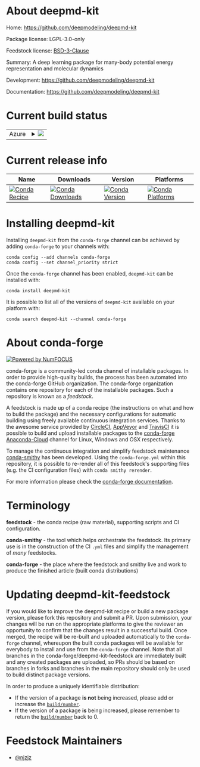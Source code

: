 About deepmd-kit
================

Home: https://github.com/deepmodeling/deepmd-kit

Package license: LGPL-3.0-only

Feedstock license: [BSD-3-Clause](https://github.com/conda-forge/deepmd-kit-feedstock/blob/master/LICENSE.txt)

Summary: A deep learning package for many-body potential energy representation and molecular dynamics

Development: https://github.com/deepmodeling/deepmd-kit

Documentation: https://github.com/deepmodeling/deepmd-kit

Current build status
====================


<table>
    
  <tr>
    <td>Azure</td>
    <td>
      <details>
        <summary>
          <a href="https://dev.azure.com/conda-forge/feedstock-builds/_build/latest?definitionId=7846&branchName=master">
            <img src="https://dev.azure.com/conda-forge/feedstock-builds/_apis/build/status/deepmd-kit-feedstock?branchName=master">
          </a>
        </summary>
        <table>
          <thead><tr><th>Variant</th><th>Status</th></tr></thead>
          <tbody><tr>
              <td>linux_64_c_compiler_version7cuda_compiler_version10.2cxx_compiler_version7mpimpichpython3.10.____cpython</td>
              <td>
                <a href="https://dev.azure.com/conda-forge/feedstock-builds/_build/latest?definitionId=7846&branchName=master">
                  <img src="https://dev.azure.com/conda-forge/feedstock-builds/_apis/build/status/deepmd-kit-feedstock?branchName=master&jobName=linux&configuration=linux_64_c_compiler_version7cuda_compiler_version10.2cxx_compiler_version7mpimpichpython3.10.____cpython" alt="variant">
                </a>
              </td>
            </tr><tr>
              <td>linux_64_c_compiler_version7cuda_compiler_version10.2cxx_compiler_version7mpimpichpython3.7.____cpython</td>
              <td>
                <a href="https://dev.azure.com/conda-forge/feedstock-builds/_build/latest?definitionId=7846&branchName=master">
                  <img src="https://dev.azure.com/conda-forge/feedstock-builds/_apis/build/status/deepmd-kit-feedstock?branchName=master&jobName=linux&configuration=linux_64_c_compiler_version7cuda_compiler_version10.2cxx_compiler_version7mpimpichpython3.7.____cpython" alt="variant">
                </a>
              </td>
            </tr><tr>
              <td>linux_64_c_compiler_version7cuda_compiler_version10.2cxx_compiler_version7mpimpichpython3.8.____cpython</td>
              <td>
                <a href="https://dev.azure.com/conda-forge/feedstock-builds/_build/latest?definitionId=7846&branchName=master">
                  <img src="https://dev.azure.com/conda-forge/feedstock-builds/_apis/build/status/deepmd-kit-feedstock?branchName=master&jobName=linux&configuration=linux_64_c_compiler_version7cuda_compiler_version10.2cxx_compiler_version7mpimpichpython3.8.____cpython" alt="variant">
                </a>
              </td>
            </tr><tr>
              <td>linux_64_c_compiler_version7cuda_compiler_version10.2cxx_compiler_version7mpimpichpython3.9.____cpython</td>
              <td>
                <a href="https://dev.azure.com/conda-forge/feedstock-builds/_build/latest?definitionId=7846&branchName=master">
                  <img src="https://dev.azure.com/conda-forge/feedstock-builds/_apis/build/status/deepmd-kit-feedstock?branchName=master&jobName=linux&configuration=linux_64_c_compiler_version7cuda_compiler_version10.2cxx_compiler_version7mpimpichpython3.9.____cpython" alt="variant">
                </a>
              </td>
            </tr><tr>
              <td>linux_64_c_compiler_version7cuda_compiler_version10.2cxx_compiler_version7mpiopenmpipython3.10.____cpython</td>
              <td>
                <a href="https://dev.azure.com/conda-forge/feedstock-builds/_build/latest?definitionId=7846&branchName=master">
                  <img src="https://dev.azure.com/conda-forge/feedstock-builds/_apis/build/status/deepmd-kit-feedstock?branchName=master&jobName=linux&configuration=linux_64_c_compiler_version7cuda_compiler_version10.2cxx_compiler_version7mpiopenmpipython3.10.____cpython" alt="variant">
                </a>
              </td>
            </tr><tr>
              <td>linux_64_c_compiler_version7cuda_compiler_version10.2cxx_compiler_version7mpiopenmpipython3.7.____cpython</td>
              <td>
                <a href="https://dev.azure.com/conda-forge/feedstock-builds/_build/latest?definitionId=7846&branchName=master">
                  <img src="https://dev.azure.com/conda-forge/feedstock-builds/_apis/build/status/deepmd-kit-feedstock?branchName=master&jobName=linux&configuration=linux_64_c_compiler_version7cuda_compiler_version10.2cxx_compiler_version7mpiopenmpipython3.7.____cpython" alt="variant">
                </a>
              </td>
            </tr><tr>
              <td>linux_64_c_compiler_version7cuda_compiler_version10.2cxx_compiler_version7mpiopenmpipython3.8.____cpython</td>
              <td>
                <a href="https://dev.azure.com/conda-forge/feedstock-builds/_build/latest?definitionId=7846&branchName=master">
                  <img src="https://dev.azure.com/conda-forge/feedstock-builds/_apis/build/status/deepmd-kit-feedstock?branchName=master&jobName=linux&configuration=linux_64_c_compiler_version7cuda_compiler_version10.2cxx_compiler_version7mpiopenmpipython3.8.____cpython" alt="variant">
                </a>
              </td>
            </tr><tr>
              <td>linux_64_c_compiler_version7cuda_compiler_version10.2cxx_compiler_version7mpiopenmpipython3.9.____cpython</td>
              <td>
                <a href="https://dev.azure.com/conda-forge/feedstock-builds/_build/latest?definitionId=7846&branchName=master">
                  <img src="https://dev.azure.com/conda-forge/feedstock-builds/_apis/build/status/deepmd-kit-feedstock?branchName=master&jobName=linux&configuration=linux_64_c_compiler_version7cuda_compiler_version10.2cxx_compiler_version7mpiopenmpipython3.9.____cpython" alt="variant">
                </a>
              </td>
            </tr><tr>
              <td>linux_64_c_compiler_version9cuda_compiler_version11.0cxx_compiler_version9mpimpichpython3.10.____cpython</td>
              <td>
                <a href="https://dev.azure.com/conda-forge/feedstock-builds/_build/latest?definitionId=7846&branchName=master">
                  <img src="https://dev.azure.com/conda-forge/feedstock-builds/_apis/build/status/deepmd-kit-feedstock?branchName=master&jobName=linux&configuration=linux_64_c_compiler_version9cuda_compiler_version11.0cxx_compiler_version9mpimpichpython3.10.____cpython" alt="variant">
                </a>
              </td>
            </tr><tr>
              <td>linux_64_c_compiler_version9cuda_compiler_version11.0cxx_compiler_version9mpimpichpython3.7.____cpython</td>
              <td>
                <a href="https://dev.azure.com/conda-forge/feedstock-builds/_build/latest?definitionId=7846&branchName=master">
                  <img src="https://dev.azure.com/conda-forge/feedstock-builds/_apis/build/status/deepmd-kit-feedstock?branchName=master&jobName=linux&configuration=linux_64_c_compiler_version9cuda_compiler_version11.0cxx_compiler_version9mpimpichpython3.7.____cpython" alt="variant">
                </a>
              </td>
            </tr><tr>
              <td>linux_64_c_compiler_version9cuda_compiler_version11.0cxx_compiler_version9mpimpichpython3.8.____cpython</td>
              <td>
                <a href="https://dev.azure.com/conda-forge/feedstock-builds/_build/latest?definitionId=7846&branchName=master">
                  <img src="https://dev.azure.com/conda-forge/feedstock-builds/_apis/build/status/deepmd-kit-feedstock?branchName=master&jobName=linux&configuration=linux_64_c_compiler_version9cuda_compiler_version11.0cxx_compiler_version9mpimpichpython3.8.____cpython" alt="variant">
                </a>
              </td>
            </tr><tr>
              <td>linux_64_c_compiler_version9cuda_compiler_version11.0cxx_compiler_version9mpimpichpython3.9.____cpython</td>
              <td>
                <a href="https://dev.azure.com/conda-forge/feedstock-builds/_build/latest?definitionId=7846&branchName=master">
                  <img src="https://dev.azure.com/conda-forge/feedstock-builds/_apis/build/status/deepmd-kit-feedstock?branchName=master&jobName=linux&configuration=linux_64_c_compiler_version9cuda_compiler_version11.0cxx_compiler_version9mpimpichpython3.9.____cpython" alt="variant">
                </a>
              </td>
            </tr><tr>
              <td>linux_64_c_compiler_version9cuda_compiler_version11.0cxx_compiler_version9mpiopenmpipython3.10.____cpython</td>
              <td>
                <a href="https://dev.azure.com/conda-forge/feedstock-builds/_build/latest?definitionId=7846&branchName=master">
                  <img src="https://dev.azure.com/conda-forge/feedstock-builds/_apis/build/status/deepmd-kit-feedstock?branchName=master&jobName=linux&configuration=linux_64_c_compiler_version9cuda_compiler_version11.0cxx_compiler_version9mpiopenmpipython3.10.____cpython" alt="variant">
                </a>
              </td>
            </tr><tr>
              <td>linux_64_c_compiler_version9cuda_compiler_version11.0cxx_compiler_version9mpiopenmpipython3.7.____cpython</td>
              <td>
                <a href="https://dev.azure.com/conda-forge/feedstock-builds/_build/latest?definitionId=7846&branchName=master">
                  <img src="https://dev.azure.com/conda-forge/feedstock-builds/_apis/build/status/deepmd-kit-feedstock?branchName=master&jobName=linux&configuration=linux_64_c_compiler_version9cuda_compiler_version11.0cxx_compiler_version9mpiopenmpipython3.7.____cpython" alt="variant">
                </a>
              </td>
            </tr><tr>
              <td>linux_64_c_compiler_version9cuda_compiler_version11.0cxx_compiler_version9mpiopenmpipython3.8.____cpython</td>
              <td>
                <a href="https://dev.azure.com/conda-forge/feedstock-builds/_build/latest?definitionId=7846&branchName=master">
                  <img src="https://dev.azure.com/conda-forge/feedstock-builds/_apis/build/status/deepmd-kit-feedstock?branchName=master&jobName=linux&configuration=linux_64_c_compiler_version9cuda_compiler_version11.0cxx_compiler_version9mpiopenmpipython3.8.____cpython" alt="variant">
                </a>
              </td>
            </tr><tr>
              <td>linux_64_c_compiler_version9cuda_compiler_version11.0cxx_compiler_version9mpiopenmpipython3.9.____cpython</td>
              <td>
                <a href="https://dev.azure.com/conda-forge/feedstock-builds/_build/latest?definitionId=7846&branchName=master">
                  <img src="https://dev.azure.com/conda-forge/feedstock-builds/_apis/build/status/deepmd-kit-feedstock?branchName=master&jobName=linux&configuration=linux_64_c_compiler_version9cuda_compiler_version11.0cxx_compiler_version9mpiopenmpipython3.9.____cpython" alt="variant">
                </a>
              </td>
            </tr><tr>
              <td>linux_64_c_compiler_version9cuda_compiler_version11.1cxx_compiler_version9mpimpichpython3.10.____cpython</td>
              <td>
                <a href="https://dev.azure.com/conda-forge/feedstock-builds/_build/latest?definitionId=7846&branchName=master">
                  <img src="https://dev.azure.com/conda-forge/feedstock-builds/_apis/build/status/deepmd-kit-feedstock?branchName=master&jobName=linux&configuration=linux_64_c_compiler_version9cuda_compiler_version11.1cxx_compiler_version9mpimpichpython3.10.____cpython" alt="variant">
                </a>
              </td>
            </tr><tr>
              <td>linux_64_c_compiler_version9cuda_compiler_version11.1cxx_compiler_version9mpimpichpython3.7.____cpython</td>
              <td>
                <a href="https://dev.azure.com/conda-forge/feedstock-builds/_build/latest?definitionId=7846&branchName=master">
                  <img src="https://dev.azure.com/conda-forge/feedstock-builds/_apis/build/status/deepmd-kit-feedstock?branchName=master&jobName=linux&configuration=linux_64_c_compiler_version9cuda_compiler_version11.1cxx_compiler_version9mpimpichpython3.7.____cpython" alt="variant">
                </a>
              </td>
            </tr><tr>
              <td>linux_64_c_compiler_version9cuda_compiler_version11.1cxx_compiler_version9mpimpichpython3.8.____cpython</td>
              <td>
                <a href="https://dev.azure.com/conda-forge/feedstock-builds/_build/latest?definitionId=7846&branchName=master">
                  <img src="https://dev.azure.com/conda-forge/feedstock-builds/_apis/build/status/deepmd-kit-feedstock?branchName=master&jobName=linux&configuration=linux_64_c_compiler_version9cuda_compiler_version11.1cxx_compiler_version9mpimpichpython3.8.____cpython" alt="variant">
                </a>
              </td>
            </tr><tr>
              <td>linux_64_c_compiler_version9cuda_compiler_version11.1cxx_compiler_version9mpimpichpython3.9.____cpython</td>
              <td>
                <a href="https://dev.azure.com/conda-forge/feedstock-builds/_build/latest?definitionId=7846&branchName=master">
                  <img src="https://dev.azure.com/conda-forge/feedstock-builds/_apis/build/status/deepmd-kit-feedstock?branchName=master&jobName=linux&configuration=linux_64_c_compiler_version9cuda_compiler_version11.1cxx_compiler_version9mpimpichpython3.9.____cpython" alt="variant">
                </a>
              </td>
            </tr><tr>
              <td>linux_64_c_compiler_version9cuda_compiler_version11.1cxx_compiler_version9mpiopenmpipython3.10.____cpython</td>
              <td>
                <a href="https://dev.azure.com/conda-forge/feedstock-builds/_build/latest?definitionId=7846&branchName=master">
                  <img src="https://dev.azure.com/conda-forge/feedstock-builds/_apis/build/status/deepmd-kit-feedstock?branchName=master&jobName=linux&configuration=linux_64_c_compiler_version9cuda_compiler_version11.1cxx_compiler_version9mpiopenmpipython3.10.____cpython" alt="variant">
                </a>
              </td>
            </tr><tr>
              <td>linux_64_c_compiler_version9cuda_compiler_version11.1cxx_compiler_version9mpiopenmpipython3.7.____cpython</td>
              <td>
                <a href="https://dev.azure.com/conda-forge/feedstock-builds/_build/latest?definitionId=7846&branchName=master">
                  <img src="https://dev.azure.com/conda-forge/feedstock-builds/_apis/build/status/deepmd-kit-feedstock?branchName=master&jobName=linux&configuration=linux_64_c_compiler_version9cuda_compiler_version11.1cxx_compiler_version9mpiopenmpipython3.7.____cpython" alt="variant">
                </a>
              </td>
            </tr><tr>
              <td>linux_64_c_compiler_version9cuda_compiler_version11.1cxx_compiler_version9mpiopenmpipython3.8.____cpython</td>
              <td>
                <a href="https://dev.azure.com/conda-forge/feedstock-builds/_build/latest?definitionId=7846&branchName=master">
                  <img src="https://dev.azure.com/conda-forge/feedstock-builds/_apis/build/status/deepmd-kit-feedstock?branchName=master&jobName=linux&configuration=linux_64_c_compiler_version9cuda_compiler_version11.1cxx_compiler_version9mpiopenmpipython3.8.____cpython" alt="variant">
                </a>
              </td>
            </tr><tr>
              <td>linux_64_c_compiler_version9cuda_compiler_version11.1cxx_compiler_version9mpiopenmpipython3.9.____cpython</td>
              <td>
                <a href="https://dev.azure.com/conda-forge/feedstock-builds/_build/latest?definitionId=7846&branchName=master">
                  <img src="https://dev.azure.com/conda-forge/feedstock-builds/_apis/build/status/deepmd-kit-feedstock?branchName=master&jobName=linux&configuration=linux_64_c_compiler_version9cuda_compiler_version11.1cxx_compiler_version9mpiopenmpipython3.9.____cpython" alt="variant">
                </a>
              </td>
            </tr><tr>
              <td>linux_64_c_compiler_version9cuda_compiler_version11.2cxx_compiler_version9mpimpichpython3.10.____cpython</td>
              <td>
                <a href="https://dev.azure.com/conda-forge/feedstock-builds/_build/latest?definitionId=7846&branchName=master">
                  <img src="https://dev.azure.com/conda-forge/feedstock-builds/_apis/build/status/deepmd-kit-feedstock?branchName=master&jobName=linux&configuration=linux_64_c_compiler_version9cuda_compiler_version11.2cxx_compiler_version9mpimpichpython3.10.____cpython" alt="variant">
                </a>
              </td>
            </tr><tr>
              <td>linux_64_c_compiler_version9cuda_compiler_version11.2cxx_compiler_version9mpimpichpython3.7.____cpython</td>
              <td>
                <a href="https://dev.azure.com/conda-forge/feedstock-builds/_build/latest?definitionId=7846&branchName=master">
                  <img src="https://dev.azure.com/conda-forge/feedstock-builds/_apis/build/status/deepmd-kit-feedstock?branchName=master&jobName=linux&configuration=linux_64_c_compiler_version9cuda_compiler_version11.2cxx_compiler_version9mpimpichpython3.7.____cpython" alt="variant">
                </a>
              </td>
            </tr><tr>
              <td>linux_64_c_compiler_version9cuda_compiler_version11.2cxx_compiler_version9mpimpichpython3.8.____cpython</td>
              <td>
                <a href="https://dev.azure.com/conda-forge/feedstock-builds/_build/latest?definitionId=7846&branchName=master">
                  <img src="https://dev.azure.com/conda-forge/feedstock-builds/_apis/build/status/deepmd-kit-feedstock?branchName=master&jobName=linux&configuration=linux_64_c_compiler_version9cuda_compiler_version11.2cxx_compiler_version9mpimpichpython3.8.____cpython" alt="variant">
                </a>
              </td>
            </tr><tr>
              <td>linux_64_c_compiler_version9cuda_compiler_version11.2cxx_compiler_version9mpimpichpython3.9.____cpython</td>
              <td>
                <a href="https://dev.azure.com/conda-forge/feedstock-builds/_build/latest?definitionId=7846&branchName=master">
                  <img src="https://dev.azure.com/conda-forge/feedstock-builds/_apis/build/status/deepmd-kit-feedstock?branchName=master&jobName=linux&configuration=linux_64_c_compiler_version9cuda_compiler_version11.2cxx_compiler_version9mpimpichpython3.9.____cpython" alt="variant">
                </a>
              </td>
            </tr><tr>
              <td>linux_64_c_compiler_version9cuda_compiler_version11.2cxx_compiler_version9mpiopenmpipython3.10.____cpython</td>
              <td>
                <a href="https://dev.azure.com/conda-forge/feedstock-builds/_build/latest?definitionId=7846&branchName=master">
                  <img src="https://dev.azure.com/conda-forge/feedstock-builds/_apis/build/status/deepmd-kit-feedstock?branchName=master&jobName=linux&configuration=linux_64_c_compiler_version9cuda_compiler_version11.2cxx_compiler_version9mpiopenmpipython3.10.____cpython" alt="variant">
                </a>
              </td>
            </tr><tr>
              <td>linux_64_c_compiler_version9cuda_compiler_version11.2cxx_compiler_version9mpiopenmpipython3.7.____cpython</td>
              <td>
                <a href="https://dev.azure.com/conda-forge/feedstock-builds/_build/latest?definitionId=7846&branchName=master">
                  <img src="https://dev.azure.com/conda-forge/feedstock-builds/_apis/build/status/deepmd-kit-feedstock?branchName=master&jobName=linux&configuration=linux_64_c_compiler_version9cuda_compiler_version11.2cxx_compiler_version9mpiopenmpipython3.7.____cpython" alt="variant">
                </a>
              </td>
            </tr><tr>
              <td>linux_64_c_compiler_version9cuda_compiler_version11.2cxx_compiler_version9mpiopenmpipython3.8.____cpython</td>
              <td>
                <a href="https://dev.azure.com/conda-forge/feedstock-builds/_build/latest?definitionId=7846&branchName=master">
                  <img src="https://dev.azure.com/conda-forge/feedstock-builds/_apis/build/status/deepmd-kit-feedstock?branchName=master&jobName=linux&configuration=linux_64_c_compiler_version9cuda_compiler_version11.2cxx_compiler_version9mpiopenmpipython3.8.____cpython" alt="variant">
                </a>
              </td>
            </tr><tr>
              <td>linux_64_c_compiler_version9cuda_compiler_version11.2cxx_compiler_version9mpiopenmpipython3.9.____cpython</td>
              <td>
                <a href="https://dev.azure.com/conda-forge/feedstock-builds/_build/latest?definitionId=7846&branchName=master">
                  <img src="https://dev.azure.com/conda-forge/feedstock-builds/_apis/build/status/deepmd-kit-feedstock?branchName=master&jobName=linux&configuration=linux_64_c_compiler_version9cuda_compiler_version11.2cxx_compiler_version9mpiopenmpipython3.9.____cpython" alt="variant">
                </a>
              </td>
            </tr><tr>
              <td>linux_64_c_compiler_version9cuda_compiler_versionNonecxx_compiler_version9mpimpichpython3.10.____cpython</td>
              <td>
                <a href="https://dev.azure.com/conda-forge/feedstock-builds/_build/latest?definitionId=7846&branchName=master">
                  <img src="https://dev.azure.com/conda-forge/feedstock-builds/_apis/build/status/deepmd-kit-feedstock?branchName=master&jobName=linux&configuration=linux_64_c_compiler_version9cuda_compiler_versionNonecxx_compiler_version9mpimpichpython3.10.____cpython" alt="variant">
                </a>
              </td>
            </tr><tr>
              <td>linux_64_c_compiler_version9cuda_compiler_versionNonecxx_compiler_version9mpimpichpython3.7.____cpython</td>
              <td>
                <a href="https://dev.azure.com/conda-forge/feedstock-builds/_build/latest?definitionId=7846&branchName=master">
                  <img src="https://dev.azure.com/conda-forge/feedstock-builds/_apis/build/status/deepmd-kit-feedstock?branchName=master&jobName=linux&configuration=linux_64_c_compiler_version9cuda_compiler_versionNonecxx_compiler_version9mpimpichpython3.7.____cpython" alt="variant">
                </a>
              </td>
            </tr><tr>
              <td>linux_64_c_compiler_version9cuda_compiler_versionNonecxx_compiler_version9mpimpichpython3.8.____cpython</td>
              <td>
                <a href="https://dev.azure.com/conda-forge/feedstock-builds/_build/latest?definitionId=7846&branchName=master">
                  <img src="https://dev.azure.com/conda-forge/feedstock-builds/_apis/build/status/deepmd-kit-feedstock?branchName=master&jobName=linux&configuration=linux_64_c_compiler_version9cuda_compiler_versionNonecxx_compiler_version9mpimpichpython3.8.____cpython" alt="variant">
                </a>
              </td>
            </tr><tr>
              <td>linux_64_c_compiler_version9cuda_compiler_versionNonecxx_compiler_version9mpimpichpython3.9.____cpython</td>
              <td>
                <a href="https://dev.azure.com/conda-forge/feedstock-builds/_build/latest?definitionId=7846&branchName=master">
                  <img src="https://dev.azure.com/conda-forge/feedstock-builds/_apis/build/status/deepmd-kit-feedstock?branchName=master&jobName=linux&configuration=linux_64_c_compiler_version9cuda_compiler_versionNonecxx_compiler_version9mpimpichpython3.9.____cpython" alt="variant">
                </a>
              </td>
            </tr><tr>
              <td>linux_64_c_compiler_version9cuda_compiler_versionNonecxx_compiler_version9mpiopenmpipython3.10.____cpython</td>
              <td>
                <a href="https://dev.azure.com/conda-forge/feedstock-builds/_build/latest?definitionId=7846&branchName=master">
                  <img src="https://dev.azure.com/conda-forge/feedstock-builds/_apis/build/status/deepmd-kit-feedstock?branchName=master&jobName=linux&configuration=linux_64_c_compiler_version9cuda_compiler_versionNonecxx_compiler_version9mpiopenmpipython3.10.____cpython" alt="variant">
                </a>
              </td>
            </tr><tr>
              <td>linux_64_c_compiler_version9cuda_compiler_versionNonecxx_compiler_version9mpiopenmpipython3.7.____cpython</td>
              <td>
                <a href="https://dev.azure.com/conda-forge/feedstock-builds/_build/latest?definitionId=7846&branchName=master">
                  <img src="https://dev.azure.com/conda-forge/feedstock-builds/_apis/build/status/deepmd-kit-feedstock?branchName=master&jobName=linux&configuration=linux_64_c_compiler_version9cuda_compiler_versionNonecxx_compiler_version9mpiopenmpipython3.7.____cpython" alt="variant">
                </a>
              </td>
            </tr><tr>
              <td>linux_64_c_compiler_version9cuda_compiler_versionNonecxx_compiler_version9mpiopenmpipython3.8.____cpython</td>
              <td>
                <a href="https://dev.azure.com/conda-forge/feedstock-builds/_build/latest?definitionId=7846&branchName=master">
                  <img src="https://dev.azure.com/conda-forge/feedstock-builds/_apis/build/status/deepmd-kit-feedstock?branchName=master&jobName=linux&configuration=linux_64_c_compiler_version9cuda_compiler_versionNonecxx_compiler_version9mpiopenmpipython3.8.____cpython" alt="variant">
                </a>
              </td>
            </tr><tr>
              <td>linux_64_c_compiler_version9cuda_compiler_versionNonecxx_compiler_version9mpiopenmpipython3.9.____cpython</td>
              <td>
                <a href="https://dev.azure.com/conda-forge/feedstock-builds/_build/latest?definitionId=7846&branchName=master">
                  <img src="https://dev.azure.com/conda-forge/feedstock-builds/_apis/build/status/deepmd-kit-feedstock?branchName=master&jobName=linux&configuration=linux_64_c_compiler_version9cuda_compiler_versionNonecxx_compiler_version9mpiopenmpipython3.9.____cpython" alt="variant">
                </a>
              </td>
            </tr><tr>
              <td>osx_64_python3.10.____cpython</td>
              <td>
                <a href="https://dev.azure.com/conda-forge/feedstock-builds/_build/latest?definitionId=7846&branchName=master">
                  <img src="https://dev.azure.com/conda-forge/feedstock-builds/_apis/build/status/deepmd-kit-feedstock?branchName=master&jobName=osx&configuration=osx_64_python3.10.____cpython" alt="variant">
                </a>
              </td>
            </tr><tr>
              <td>osx_64_python3.7.____cpython</td>
              <td>
                <a href="https://dev.azure.com/conda-forge/feedstock-builds/_build/latest?definitionId=7846&branchName=master">
                  <img src="https://dev.azure.com/conda-forge/feedstock-builds/_apis/build/status/deepmd-kit-feedstock?branchName=master&jobName=osx&configuration=osx_64_python3.7.____cpython" alt="variant">
                </a>
              </td>
            </tr><tr>
              <td>osx_64_python3.8.____cpython</td>
              <td>
                <a href="https://dev.azure.com/conda-forge/feedstock-builds/_build/latest?definitionId=7846&branchName=master">
                  <img src="https://dev.azure.com/conda-forge/feedstock-builds/_apis/build/status/deepmd-kit-feedstock?branchName=master&jobName=osx&configuration=osx_64_python3.8.____cpython" alt="variant">
                </a>
              </td>
            </tr><tr>
              <td>osx_64_python3.9.____cpython</td>
              <td>
                <a href="https://dev.azure.com/conda-forge/feedstock-builds/_build/latest?definitionId=7846&branchName=master">
                  <img src="https://dev.azure.com/conda-forge/feedstock-builds/_apis/build/status/deepmd-kit-feedstock?branchName=master&jobName=osx&configuration=osx_64_python3.9.____cpython" alt="variant">
                </a>
              </td>
            </tr>
          </tbody>
        </table>
      </details>
    </td>
  </tr>
</table>

Current release info
====================

| Name | Downloads | Version | Platforms |
| --- | --- | --- | --- |
| [![Conda Recipe](https://img.shields.io/badge/recipe-deepmd--kit-green.svg)](https://anaconda.org/conda-forge/deepmd-kit) | [![Conda Downloads](https://img.shields.io/conda/dn/conda-forge/deepmd-kit.svg)](https://anaconda.org/conda-forge/deepmd-kit) | [![Conda Version](https://img.shields.io/conda/vn/conda-forge/deepmd-kit.svg)](https://anaconda.org/conda-forge/deepmd-kit) | [![Conda Platforms](https://img.shields.io/conda/pn/conda-forge/deepmd-kit.svg)](https://anaconda.org/conda-forge/deepmd-kit) |

Installing deepmd-kit
=====================

Installing `deepmd-kit` from the `conda-forge` channel can be achieved by adding `conda-forge` to your channels with:

```
conda config --add channels conda-forge
conda config --set channel_priority strict
```

Once the `conda-forge` channel has been enabled, `deepmd-kit` can be installed with:

```
conda install deepmd-kit
```

It is possible to list all of the versions of `deepmd-kit` available on your platform with:

```
conda search deepmd-kit --channel conda-forge
```


About conda-forge
=================

[![Powered by
NumFOCUS](https://img.shields.io/badge/powered%20by-NumFOCUS-orange.svg?style=flat&colorA=E1523D&colorB=007D8A)](https://numfocus.org)

conda-forge is a community-led conda channel of installable packages.
In order to provide high-quality builds, the process has been automated into the
conda-forge GitHub organization. The conda-forge organization contains one repository
for each of the installable packages. Such a repository is known as a *feedstock*.

A feedstock is made up of a conda recipe (the instructions on what and how to build
the package) and the necessary configurations for automatic building using freely
available continuous integration services. Thanks to the awesome service provided by
[CircleCI](https://circleci.com/), [AppVeyor](https://www.appveyor.com/)
and [TravisCI](https://travis-ci.com/) it is possible to build and upload installable
packages to the [conda-forge](https://anaconda.org/conda-forge)
[Anaconda-Cloud](https://anaconda.org/) channel for Linux, Windows and OSX respectively.

To manage the continuous integration and simplify feedstock maintenance
[conda-smithy](https://github.com/conda-forge/conda-smithy) has been developed.
Using the ``conda-forge.yml`` within this repository, it is possible to re-render all of
this feedstock's supporting files (e.g. the CI configuration files) with ``conda smithy rerender``.

For more information please check the [conda-forge documentation](https://conda-forge.org/docs/).

Terminology
===========

**feedstock** - the conda recipe (raw material), supporting scripts and CI configuration.

**conda-smithy** - the tool which helps orchestrate the feedstock.
                   Its primary use is in the construction of the CI ``.yml`` files
                   and simplify the management of *many* feedstocks.

**conda-forge** - the place where the feedstock and smithy live and work to
                  produce the finished article (built conda distributions)


Updating deepmd-kit-feedstock
=============================

If you would like to improve the deepmd-kit recipe or build a new
package version, please fork this repository and submit a PR. Upon submission,
your changes will be run on the appropriate platforms to give the reviewer an
opportunity to confirm that the changes result in a successful build. Once
merged, the recipe will be re-built and uploaded automatically to the
`conda-forge` channel, whereupon the built conda packages will be available for
everybody to install and use from the `conda-forge` channel.
Note that all branches in the conda-forge/deepmd-kit-feedstock are
immediately built and any created packages are uploaded, so PRs should be based
on branches in forks and branches in the main repository should only be used to
build distinct package versions.

In order to produce a uniquely identifiable distribution:
 * If the version of a package **is not** being increased, please add or increase
   the [``build/number``](https://docs.conda.io/projects/conda-build/en/latest/resources/define-metadata.html#build-number-and-string).
 * If the version of a package **is** being increased, please remember to return
   the [``build/number``](https://docs.conda.io/projects/conda-build/en/latest/resources/define-metadata.html#build-number-and-string)
   back to 0.

Feedstock Maintainers
=====================

* [@njzjz](https://github.com/njzjz/)


